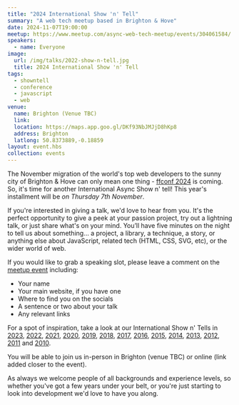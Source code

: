 ```yaml
---
title: "2024 International Show 'n' Tell"
summary: "A web tech meetup based in Brighton & Hove"
date: 2024-11-07T19:00:00
meetup: https://www.meetup.com/async-web-tech-meetup/events/304061584/
speakers:
  - name: Everyone
image:
  url: /img/talks/2022-show-n-tell.jpg
  title: 2024 International Show 'n' Tell
tags:
  - showntell
  - conference
  - javascript
  - web
venue:
  name: Brighton (Venue TBC)
  link:
  location: https://maps.app.goo.gl/DKf93NbJMJjD8hKp8
  address: Brighton
  latlong: 50.8373889,-0.18859
layout: event.hbs
collection: events
---
```


The November migration of the world's top web developers to the sunny city of Brighton & Hove can only mean one thing - [ffconf 2024](https://2024.ffconf.org/) is coming. So, it's time for another International Async Show n' tell! This year's installment will be _on Thursday 7th November_.

If you're interested in giving a talk, we'd love to hear from you. It's the perfect opportunity to give a peek at your passion project, try out a lightning talk, or just share what's on your mind. You’ll have five minutes on the night to tell us about something… a project, a library, a technique, a story, or anything else about JavaScript, related tech (HTML, CSS, SVG, etc), or the wider world of web.

If you would like to grab a speaking slot, please leave a comment on the [meetup event][meetup] including:

- Your name
- Your main website, if you have one
- Where to find you on the socials
- A sentence or two about your talk
- Any relevant links

For a spot of inspiration, take a look at our International Show n' Tells in [2023][showntell-2023], [2022][showntell-2022], [2021][showntell-2021], [2020][showntell-2020], [2019][showntell-2019], [2018][showntell-2018], [2017][showntell-2017], [2016][showntell-2016], [2015][showntell-2015], [2014][showntell-2014], [2013][showntell-2013], [2012][showntell-2012], [2011][showntell-2011] and [2010][showntell-2010].

You will be able to join us in-person in Brighton (venue TBC) or online (link added closer to the event).

As always we welcome people of all backgrounds and experience levels, so whether you've got a few years under your belt, or you're just starting to look into development we'd love to have you along.


[showntell-2010]: http://asyncjs.com/showntell3/
[showntell-2011]: http://asyncjs.com/international2011/
[showntell-2012]: http://asyncjs.com/showntell-2012/
[showntell-2013]: http://asyncjs.com/showntell-2013/
[showntell-2014]: http://asyncjs.com/showntell-2014/
[showntell-2015]: http://asyncjs.com/showntell-2015/
[showntell-2016]: https://asyncjs.com/international-show-n-tell-2016/
[showntell-2017]: https://asyncjs.com/international-show-n-tell-2017/
[showntell-2018]: https://asyncjs.com/international-show-n-tell-2018/
[showntell-2019]: https://asyncjs.com/international-show-n-tell-2019/
[showntell-2020]: https://www.meetup.com/async-web-tech-meetup/events/271442327/
[showntell-2021]: https://www.meetup.com/async-web-tech-meetup/events/281637443/
[showntell-2022]: https://www.meetup.com/async-web-tech-meetup/events/289172125/
[showntell-2023]: https://www.meetup.com/async-web-tech-meetup/events/296340782/
[meetup]: https://www.meetup.com/async-web-tech-meetup/events/304061584/
